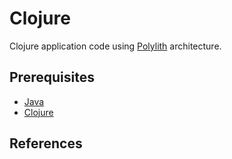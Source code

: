 # Clojure

Clojure application code using [Polylith][polylith] architecture.

## Prerequisites

- [Java][java]
- [Clojure][clojure]

## References

[java]: https://www.oracle.com/java/technologies/downloads/
[clojure]: https://clojure.org/guides/install_clojure
[polylith]: https://polylith.gitbook.io/
